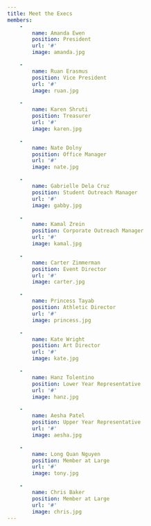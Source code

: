 ```yaml
---
title: Meet the Execs
members:
    -
        name: Amanda Ewen
        position: President
        url: '#'
        image: amanda.jpg

    -
        name: Ruan Erasmus
        position: Vice President
        url: '#'
        image: ruan.jpg

    -
        name: Karen Shruti
        position: Treasurer
        url: '#'
        image: karen.jpg

    -
        name: Nate Dolny
        position: Office Manager
        url: '#'
        image: nate.jpg

    -
        name: Gabrielle Dela Cruz
        position: Student Outreach Manager
        url: '#'
        image: gabby.jpg

    -
        name: Kamal Zrein
        position: Corporate Outreach Manager
        url: '#'
        image: kamal.jpg

    -
        name: Carter Zimmerman
        position: Event Director
        url: '#'
        image: carter.jpg

    -
        name: Princess Tayab
        position: Athletic Director
        url: '#'
        image: princess.jpg

    -
        name: Kate Wright
        position: Art Director
        url: '#'
        image: kate.jpg

    -
        name: Hanz Tolentino
        position: Lower Year Representative
        url: '#'
        image: hanz.jpg

    -
        name: Aesha Patel
        position: Upper Year Representative
        url: '#'
        image: aesha.jpg

    -
        name: Long Quan Nguyen
        position: Member at Large
        url: '#'
        image: tony.jpg

    -
        name: Chris Baker
        position: Member at Large
        url: '#'
        image: chris.jpg
---
```

